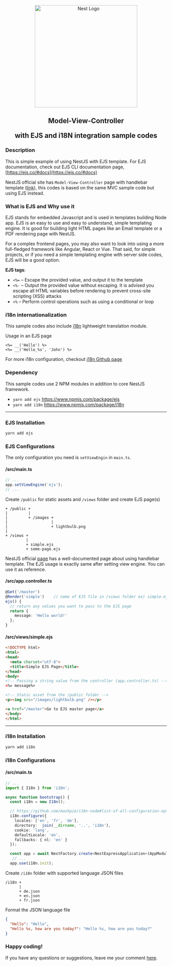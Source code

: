 <p align="center">
  <a href="http://nestjs.com/" target="blank"><img src="https://nestjs.com/img/logo_text.svg" width="320" alt="Nest Logo" /></a>
</p>
<h2 align="center">
<p>Model-View-Controller</p>
with EJS and i18N integration sample codes
</h2>

### Description
This is simple example of using NestJS with EJS template. For EJS documentation, check out EJS CLI documentation page, [https://ejs.co/#docs](https://ejs.co/#docs)

NestJS official site has `Model-View-Controller` page with handlebar template ([link](https://docs.nestjs.com/techniques/mvc)), this codes is based on the same MVC sample code but using EJS instead.

### What is EJS and Why use it
EJS stands for embedded Javascript and is used in templates building Node app. EJS is an easy to use and easy to understand, simple templating engine.
It is good for building light HTML pages like an Email template or a PDF rendering page with NestJS. 

For a complex frontend pages, you may also want to look into using a more full-fledged framework like Angular, React or Vue. That said, for simple projects, or if you need a simple templating engine with server side codes, 
EJS will be a good option. 

**EJS tags**:
- `<%=` – Escape the provided value, and output it to the template
- `<%-` – Output the provided value without escaping. It is advised you escape all HTML variables before rendering to prevent cross-site scripting (XSS) attacks
- `<%` – Perform control operations such as using a conditional or loop


### i18n internationalization 
This sample codes also include [i18n](https://www.npmjs.com/package/i18n) lightweight translation module.

Usage in an EJS page
```ejs
<%= __('Hello') %>
<%= __('Hello_%s', 'John') %>
```

For more i18n configuration, checkout [i18n Github page](https://github.com/mashpie/i18n-node)

### Dependency
This sample codes use 2 NPM modules in addition to core NestJS framework. 

- `yarn add ejs` https://www.npmjs.com/package/ejs
- `yarn add i18n` https://www.npmjs.com/package/i18n

---

### EJS Installation

```bash
yarn add ejs
```

### EJS Configurations
The only configuration you need is `setViewEngin` in `main.ts`. 
#### /src/main.ts
```typescript
// ...
app.setViewEngine('ejs');
// ...
```

Create `/public` for static assets and `/views` folder and create EJS page(s)
```
+ /public +
|         |
|         + /images +
|                   |
|                   + lightbulb.png
|
+ /views +
         |
         + simple.ejs
         + some-page.ejs
```



NestJS official [page](https://docs.nestjs.com/techniques/mvc) has a well-documented page about using handlebar template. The EJS usage is exactly same after setting view engine. You can use it as reference.
#### /src/app.controller.ts
```typescript
@Get('/master')
@Render('simple')    // name of EJS file in /views folder ex) simple.ejs
ejs() {
  // return any values you want to pass to the EJS page
  return {
    message: 'Hello world!'
  };
}
```

#### /src/views/simple.ejs
```html
<!DOCTYPE html>
<html>
<head>
  <meta charset="utf-8">
  <title>Simple EJS Page</title>
</head>
<body>
<!-- Passing a string value from the controller (app.controller.ts) -->
<%= message%>

<!-- Static asset from the /public folder -->
<p><img src="/images/lightbulb.png" /></p>

<a href="/master">Go to EJS master page</a>
</body>
</html>
```

---

### i18n Installation

```bash
yarn add i18n
```

### i18n Configurations

#### /src/main.ts

```typescript
// ...
import { I18n } from 'i18n';

async function bootstrap() {
  const i18n = new I18n();

  // https://github.com/mashpie/i18n-node#list-of-all-configuration-options
  i18n.configure({
    locales: ['en', 'fr', 'de'],
    directory:  join(__dirname, '..', 'i18n'),
    cookie: 'lang',
    defaultLocale: 'en',
    fallbacks: { nl: 'en' }
  });

  const app = await NestFactory.create<NestExpressApplication>(AppModule);
   // ... 
  app.use(i18n.init);
```

Create `/i18n` folder with supported language JSON files
```
/i18n +
      |
      + de.json
      + en.json
      + fr.json
```

Format the JSON language file 
```json
{
  "Hello": "Hello",
  "Hello %s, how are you today?": "Hello %s, how are you today?"
}
```

### Happy coding!
If you have any questions or suggestions, leave me your comment [here](https://github.com/JohnKimDev/nestjs-ejs-i18n-sample/labels/question).

